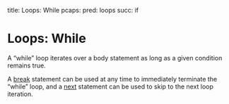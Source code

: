 title: Loops: While
pcaps:
pred: loops
succ: if

Loops: While
================

A “while” loop iterates over a body statement as long as a given condition remains true.

A [break](https://www.bro.org/sphinx-git/script-reference/statements.html#keyword-break) 
statement can be used at any time to immediately terminate 
the “while” loop, and a 
[next](https://www.bro.org/sphinx-git/script-reference/statements.html#keyword-next) 
statement can be used to skip to the next loop iteration.


